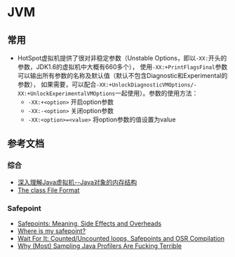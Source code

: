 # JVM

## 常用

* HotSpot虚拟机提供了很对非稳定参数（Unstable Options，即以`-XX:`开头的参数，JDK1.6的虚拟机中大概有660多个），
使用`-XX:+PrintFlagsFinal`参数可以输出所有参数的名称及默认值（默认不包含Diagnostic和Experimental的参数），
如果需要，可以配合`-XX:+UnlockDiagnosticVMOptions/-XX:+UnlockExperimentalVMOptions`一起使用）。参数的使用方法：
    * `-XX:+<option>` 开启option参数
    * `-XX:-<option>` 关闭option参数
    * `-XX:<option>=<value>` 将option参数的值设置为value


## 参考文档

### 综合

* [深入理解Java虚拟机--Java对象的内存结构](https://blog.csdn.net/pengjunlee/article/details/72758619)
* [The class File Format](https://docs.oracle.com/javase/specs/jvms/se8/html/jvms-4.html)

### Safepoint
* [Safepoints: Meaning, Side Effects and Overheads](http://psy-lob-saw.blogspot.com/2015/12/safepoints.html)
* [Where is my safepoint?](https://psy-lob-saw.blogspot.com/2014/03/where-is-my-safepoint.html)
* [Wait For It: Counted/Uncounted loops, Safepoints and OSR Compilation](http://psy-lob-saw.blogspot.com/2016/02/wait-for-it-counteduncounted-loops.html)
* [Why (Most) Sampling Java Profilers Are Fucking Terrible](http://psy-lob-saw.blogspot.com/2016/02/why-most-sampling-java-profilers-are.html)